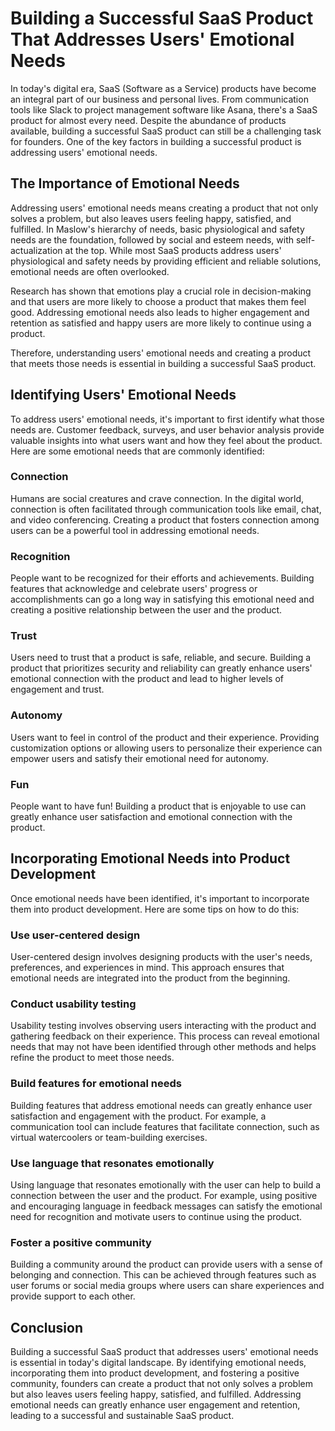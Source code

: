 # Building a Successful SaaS Product That Addresses Users' Emotional Needs

In today's digital era, SaaS (Software as a Service) products have become an integral part of our business and personal lives. From communication tools like Slack to project management software like Asana, there's a SaaS product for almost every need. Despite the abundance of products available, building a successful SaaS product can still be a challenging task for founders. One of the key factors in building a successful product is addressing users' emotional needs.

## The Importance of Emotional Needs

Addressing users' emotional needs means creating a product that not only solves a problem, but also leaves users feeling happy, satisfied, and fulfilled. In Maslow's hierarchy of needs, basic physiological and safety needs are the foundation, followed by social and esteem needs, with self-actualization at the top. While most SaaS products address users' physiological and safety needs by providing efficient and reliable solutions, emotional needs are often overlooked.

Research has shown that emotions play a crucial role in decision-making and that users are more likely to choose a product that makes them feel good. Addressing emotional needs also leads to higher engagement and retention as satisfied and happy users are more likely to continue using a product.

Therefore, understanding users' emotional needs and creating a product that meets those needs is essential in building a successful SaaS product.

## Identifying Users' Emotional Needs

To address users' emotional needs, it's important to first identify what those needs are. Customer feedback, surveys, and user behavior analysis provide valuable insights into what users want and how they feel about the product. Here are some emotional needs that are commonly identified:

### Connection
Humans are social creatures and crave connection. In the digital world, connection is often facilitated through communication tools like email, chat, and video conferencing. Creating a product that fosters connection among users can be a powerful tool in addressing emotional needs.

### Recognition
People want to be recognized for their efforts and achievements. Building features that acknowledge and celebrate users' progress or accomplishments can go a long way in satisfying this emotional need and creating a positive relationship between the user and the product.

### Trust
Users need to trust that a product is safe, reliable, and secure. Building a product that prioritizes security and reliability can greatly enhance users' emotional connection with the product and lead to higher levels of engagement and trust.

### Autonomy
Users want to feel in control of the product and their experience. Providing customization options or allowing users to personalize their experience can empower users and satisfy their emotional need for autonomy.

### Fun
People want to have fun! Building a product that is enjoyable to use can greatly enhance user satisfaction and emotional connection with the product.

## Incorporating Emotional Needs into Product Development

Once emotional needs have been identified, it's important to incorporate them into product development. Here are some tips on how to do this:

### Use user-centered design
User-centered design involves designing products with the user's needs, preferences, and experiences in mind. This approach ensures that emotional needs are integrated into the product from the beginning.

### Conduct usability testing
Usability testing involves observing users interacting with the product and gathering feedback on their experience. This process can reveal emotional needs that may not have been identified through other methods and helps refine the product to meet those needs.

### Build features for emotional needs
Building features that address emotional needs can greatly enhance user satisfaction and engagement with the product. For example, a communication tool can include features that facilitate connection, such as virtual watercoolers or team-building exercises.

### Use language that resonates emotionally
Using language that resonates emotionally with the user can help to build a connection between the user and the product. For example, using positive and encouraging language in feedback messages can satisfy the emotional need for recognition and motivate users to continue using the product.

### Foster a positive community
Building a community around the product can provide users with a sense of belonging and connection. This can be achieved through features such as user forums or social media groups where users can share experiences and provide support to each other.

## Conclusion

Building a successful SaaS product that addresses users' emotional needs is essential in today's digital landscape. By identifying emotional needs, incorporating them into product development, and fostering a positive community, founders can create a product that not only solves a problem but also leaves users feeling happy, satisfied, and fulfilled. Addressing emotional needs can greatly enhance user engagement and retention, leading to a successful and sustainable SaaS product.
